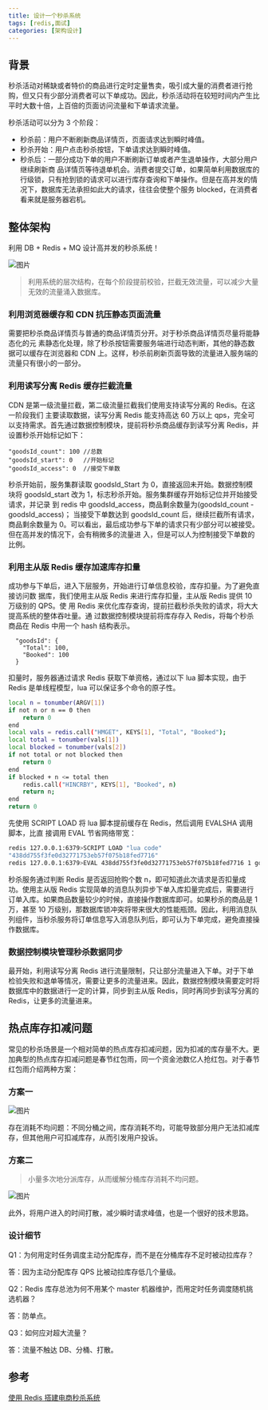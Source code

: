 ```yaml
---
title: 设计一个秒杀系统
tags: [redis,面试]
categories: [架构设计]
---
```


## 背景

秒杀活动对稀缺或者特价的商品进行定时定量售卖，吸引成大量的消费者进行抢购，但又只有少部分消费者可以下单成功。因此，秒杀活动将在较短时间内产生比平时大数十倍，上百倍的页面访问流量和下单请求流量。

秒杀活动可以分为 3 个阶段：

- 秒杀前：用户不断刷新商品详情页，页面请求达到瞬时峰值。
- 秒杀开始：用户点击秒杀按钮，下单请求达到瞬时峰值。
- 秒杀后：一部分成功下单的用户不断刷新订单或者产生退单操作，大部分用户继续刷新商 品详情页等待退单机会。消费者提交订单，如果简单利用数据库的行级锁，只有抢到锁的请求可以进行库存查询和下单操作。但是在高并发的情况下，数据库无法承担如此大的请求，往往会使整个服务 blocked，在消费者看来就是服务器宕机。

## 整体架构

利用 DB + Redis + MQ 设计高并发的秒杀系统！

![图片](%E8%AE%BE%E8%AE%A1%E4%B8%80%E4%B8%AA%E7%A7%92%E6%9D%80%E7%B3%BB%E7%BB%9F/640-20220911220546350.jpeg)

> 利用系统的层次结构，在每个阶段提前校验，拦截无效流量，可以减少大量无效的流量涌入数据库。

### 利用浏览器缓存和 CDN 抗压静态页面流量

需要把秒杀商品详情页与普通的商品详情页分开。对于秒杀商品详情页尽量将能静态化的元 素静态化处理，除了秒杀按钮需要服务端进行动态判断，其他的静态数据可以缓存在浏览器和 CDN 上。这样，秒杀前刷新页面导致的流量进入服务端的流量只有很小的一部分。

### 利用读写分离 Redis 缓存拦截流量

CDN 是第一级流量拦截，第二级流量拦截我们使用支持读写分离的 Redis。在这一阶段我们 主要读取数据，读写分离 Redis 能支持高达 60 万以上 qps，完全可以支持需求。首先通过数据控制模块，提前将秒杀商品缓存到读写分离 Redis，并设置秒杀开始标记如下：

```
"goodsId_count": 100 //总数
"goodsId_start": 0   //开始标记
"goodsId_access": 0  //接受下单数
```

秒杀开始前，服务集群读取 goodsId_Start 为 0，直接返回未开始。数据控制模块将 goodsId_start 改为 1，标志秒杀开始。服务集群缓存开始标记位并开始接受请求，并记录 到 redis 中 goodsId_access，商品剩余数量为(goodsId_count - goodsId_access)；
当接受下单数达到 goodsId_count 后，继续拦截所有请求，商品剩余数量为 0。可以看出，最后成功参与下单的请求只有少部分可以被接受。但在高并发的情况下，会有稍微多的流量进 入，但是可以人为控制接受下单数的比例。

### 利用主从版 Redis 缓存加速库存扣量

成功参与下单后，进入下层服务，开始进行订单信息校验，库存扣量。为了避免直接访问数 据库，我们使用主从版 Redis 来进行库存扣量，主从版 Redis 提供 10 万级别的 QPS。使 用 Redis 来优化库存查询，提前拦截秒杀失败的请求，将大大提高系统的整体吞吐量。通 过数据控制模块提前将库存存入 Redis，将每个秒杀商品在 Redis 中用一个 hash 结构表示。

```  
  "goodsId": {
    "Total": 100,
    "Booked": 100
  }
```

扣量时，服务器通过请求 Redis 获取下单资格，通过以下 lua 脚本实现，由于 Redis 是单线程模型，lua 可以保证多个命令的原子性。

```bash
local n = tonumber(ARGV[1])
if not n or n == 0 then
    return 0
end
local vals = redis.call("HMGET", KEYS[1], "Total", "Booked");
local total = tonumber(vals[1])
local blocked = tonumber(vals[2])
if not total or not blocked then
    return 0
end
if blocked + n <= total then
    redis.call("HINCRBY", KEYS[1], "Booked", n)
    return n;
end
return 0
```

先使用 SCRIPT LOAD 将 lua 脚本提前缓存在 Redis，然后调用 EVALSHA 调用脚本，比直 接调用 EVAL 节省网络带宽：

```bash
redis 127.0.0.1:6379>SCRIPT LOAD "lua code"
"438dd755f3fe0d32771753eb57f075b18fed7716"
redis 127.0.0.1:6379>EVAL 438dd755f3fe0d32771753eb57f075b18fed7716 1 goodsId 1
```

秒杀服务通过判断 Redis 是否返回抢购个数 n，即可知道此次请求是否扣量成功。使用主从版 Redis 实现简单的消息队列异步下单入库扣量完成后，需要进行订单入库。如果商品数量较少的时候，直接操作数据库即可。如果秒杀的商品是 1 万，甚至 10 万级别，那数据库锁冲突将带来很大的性能瓶颈。因此，利用消息队列组件，当秒杀服务将订单信息写入消息队列后，即可认为下单完成，避免直接操作数据库。

### 数据控制模块管理秒杀数据同步

最开始，利用读写分离 Redis 进行流量限制，只让部分流量进入下单。对于下单检验失败和退单等情况，需要让更多的流量进来。因此，数据控制模块需要定时将数据库中的数据进行一定的计算，同步到主从版 Redis，同时再同步到读写分离的 Redis，让更多的流量进来。

## 热点库存扣减问题

常见的秒杀场景是一个相对简单的热点库存扣减问题，因为扣减的库存量不大。更加典型的热点库存扣减问题是春节红包雨，同一个资金池数亿人抢红包。对于春节红包雨介绍两种方案：

### 方案一

![图片](%E8%AE%BE%E8%AE%A1%E4%B8%80%E4%B8%AA%E7%A7%92%E6%9D%80%E7%B3%BB%E7%BB%9F/640-20220911201150925-20220911220606108.png)

存在消耗不均问题：不同分桶之间，库存消耗不均，可能导致部分用户无法扣减库存，但其他用户可扣减库存，从而引发用户投诉。

### 方案二

> 小量多次地分派库存，从而缓解分桶库存消耗不均问题。

![图片](%E8%AE%BE%E8%AE%A1%E4%B8%80%E4%B8%AA%E7%A7%92%E6%9D%80%E7%B3%BB%E7%BB%9F/640-20220911201131227-20220911220609706.png)

此外，将用户进入的时间打散，减少瞬时请求峰值，也是一个很好的技术思路。

### 设计细节

Q1：为何用定时任务调度主动分配库存，而不是在分桶库存不足时被动拉库存？

答：因为主动分配库存 QPS 比被动拉库存低几个量级。

Q2：Redis 库存总池为何不用某个 master 机器维护，而用定时任务调度随机挑选机器？

答：防单点。

Q3：如何应对超大流量？

答：流量不触达 DB、分桶、打散。

## 参考
[使用 Redis 搭建电商秒杀系统](https://mp.weixin.qq.com/s/qgGS7ODqdQIHFtKnVlvIDQ)